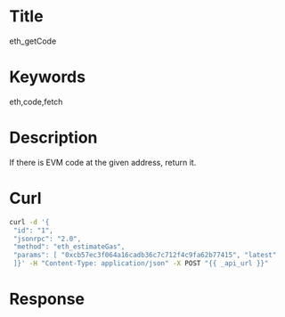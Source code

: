 # Title

eth_getCode

# Keywords

eth,code,fetch

# Description

If there is EVM code at the given address, return it.

# Curl

```sh
curl -d '{
 "id": "1",
 "jsonrpc": "2.0",
 "method": "eth_estimateGas",
 "params": [ "0xcb57ec3f064a16cadb36c7c712f4c9fa62b77415", "latest" 
 ]}' -H "Content-Type: application/json" -X POST "{{ _api_url }}"
```

# Response


